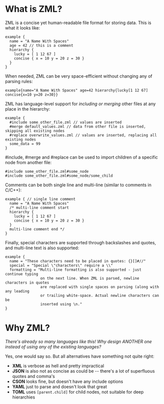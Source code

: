 # What is ZML?
ZML is a concise yet human-readable file format for storing data. This is what it looks like:

```
example {
  name = "A Name With Spaces"
  age = 42 // this is a comment
  hierarchy {
    lucky = [ 1 12 67 ]
    concise { x = 10 y = 20 z = 30 }
  }
}
```

When needed, ZML can be very space-efficient without changing any of parsing rules:
```
example{name="A Name With Spaces" age=42 hierarchy{lucky[1 12 67] concise{x=10 y=20 z=30}}
```

ZML has language-level support for *including or merging* other files at any place in the hierarchy:
```
example {
  #include some_other_file.zml // values are inserted
  #merge default_values.zml // data from other file is inserted, skipping all existing nodes
  #replace overwrite_values.zml // values are inserted, replacing all existing nodes
  some_data = 99
}
```

#include, #merge and #replace can be used to import children of a specific node from another file:
```
#include some_other_file.zml#some_node
#include some_other_file.zml#some_node/some_child
```

Comments can be both single line and multi-line (similar to comments in C/C++):
```
example { // single line comment
  name = "A Name With Spaces"
  /* multi-line comment start
  hierarchy {
    lucky = [ 1 12 67 ]
    concise { x = 10 y = 20 z = 30 }
  }
  multi-line comment end */
}
```

Finally, special characters are supported through backslashes and quotes, and multi-line text is also supported:
```
example {
  name = "These characters need to be placed in quotes: {}[]#//"
  special = "Special \"characters\" require a \\"
  formatting = "Multi-line formatting is also supported - just continue typing
                on the next line. When ZML is parsed, newline characters in quotes
                are replaced with single spaces on parsing (along with any leading
                or trailing white-space. Actual newline characters can be
                inserted using \n."
}
```

# Why ZML?
*There's already so many languages like this! Why design ANOTHER one instead of using any of the existing languages?*

Yes, one would say so. But all alternatives have something not quite right:
* **XML** is verbose as hell and pretty impractical
* **JSON** is also not as concise as could be -- there's a lot of superfluous quotes and comma's
* **CSON** looks fine, but doesn't have any include options
* **YAML** just to parse and doesn't look that great
* **TOML** uses `[parent.child]` for child nodes, not suitable for deep hierarchies
